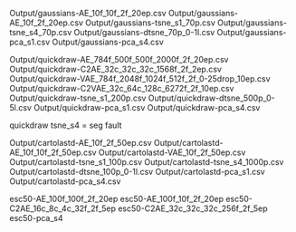 Output/gaussians-AE_10f_10f_2f_20ep.csv
Output/gaussians-AE_10f_2f_20ep.csv
Output/gaussians-tsne_s1_70p.csv
Output/gaussians-tsne_s4_70p.csv
Output/gaussians-dtsne_70p_0-1l.csv
Output/gaussians-pca_s1.csv
Output/gaussians-pca_s4.csv


Output/quickdraw-AE_784f_500f_500f_2000f_2f_20ep.csv
Output/quickdraw-C2AE_32c_32c_32c_1568f_2f_2ep.csv
Output/quickdraw-VAE_784f_2048f_1024f_512f_2f_0-25drop_10ep.csv
Output/quickdraw-C2VAE_32c_64c_128c_6272f_2f_10ep.csv
Output/quickdraw-tsne_s1_200p.csv
Output/quickdraw-dtsne_500p_0-5l.csv
Output/quickdraw-pca_s1.csv
Output/quickdraw-pca_s4.csv

quickdraw tsne_s4 = seg fault


Output/cartolastd-AE_10f_2f_50ep.csv
Output/cartolastd-AE_10f_10f_2f_50ep.csv
Output/cartolastd-VAE_10f_2f_50ep.csv
Output/cartolastd-tsne_s1_100p.csv
Output/cartolastd-tsne_s4_1000p.csv
Output/cartolastd-dtsne_100p_0-1l.csv
Output/cartolastd-pca_s1.csv
Output/cartolastd-pca_s4.csv


esc50-AE_100f_100f_2f_20ep
esc50-AE_100f_10f_2f_20ep
esc50-C2AE_16c_8c_4c_32f_2f_5ep
esc50-C2AE_32c_32c_32c_256f_2f_5ep
esc50-pca_s4
